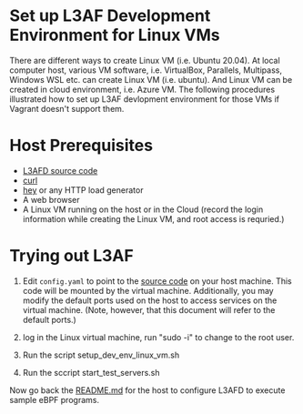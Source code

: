# Set up L3AF Development Environment for Linux VMs

There are different ways to create Linux VM (i.e. Ubuntu 20.04).  At local computer host, various VM software, i.e. VirtualBox, Parallels, Multipass, Windows WSL etc. can create Linux VM (i.e. ubuntu).  And Linux VM can be created in cloud environment, i.e. Azure VM.  The following procedures illustrated how to set up L3AF devlopment environment for those VMs if Vagrant doesn't support them.

# Host Prerequisites

* [L3AFD source code](https://github.com/l3af-project/l3afd)
* [curl](https://curl.se/)
* [hey](https://github.com/rakyll/hey) or any HTTP load generator
* A web browser
* A Linux VM running on the host or in the Cloud (record the login information while creating the Linux VM, and root access is requried.)

# Trying out L3AF

1. Edit `config.yaml` to point to the [source code](https://github.com/l3af-project/l3afd) on your host machine. This
   code will be mounted by the virtual machine. Additionally, you may modify the
   default ports used on the host to access services on the virtual machine.
   (Note, however, that this document will refer to the default ports.)

2. log in the Linux virtual machine, run "sudo -i" to change to the root user.

3. Run the script setup_dev_env_linux_vm.sh

4. Run the sccript start_test_servers.sh

Now go back the [README.md](https://github.com/l3af-project/l3af-arch/blob/main/dev_environment/README.md) for the host to configure L3AFD to execute sample eBPF programs. 